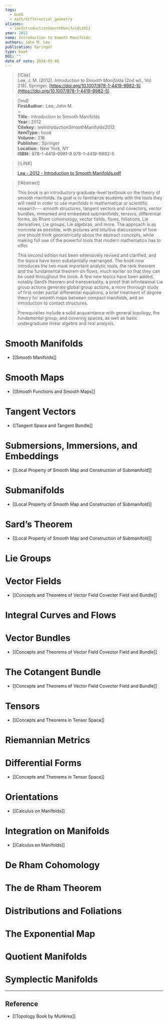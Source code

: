 ```yaml
---
tags:
  - book
  - math/differential_geometry
aliases:
  - leeIntroductionSmoothManifolds2012
year: 2012
name: Introduction to Smooth Manifolds
authors: John M. Lee
publication: Springer
type: book
DOI: ""
date of note: 2024-05-06
---
```


> [!Cite]  
> Lee, J. M. (2012). _Introduction to Smooth Manifolds_ (2nd ed., Vol. 218). Springer. [https://doi.org/10.1007/978-1-4419-9982-5](https://doi.org/10.1007/978-1-4419-9982-5)

  
>[!md]  
> **FirstAuthor**:: Lee, John M.  
~  
> **Title**:: Introduction to Smooth Manifolds  
> **Year**:: 2012  
> **Citekey**:: leeIntroductionSmoothManifolds2012  
> **itemType**:: book  
> **Volume**:: 218  
> **Publisher**:: Springer  
> **Location**:: New York, NY  
> **ISBN**:: 978-1-4419-9981-8 978-1-4419-9982-5  


> [!LINK]  
>  
> [Lee - 2012 - Introduction to Smooth Manifolds.pdf](file:///Users/lukexie/Zotero/storage/X7YUPUQD/Lee%20-%202012%20-%20Introduction%20to%20Smooth%20Manifolds.pdf)
>


>[!Abstract]  
>  
> This book is an introductory graduate-level textbook on the theory of smooth manifolds. Its goal is to familiarize students with the tools they will need in order to use manifolds in mathematical or scientific research--- smooth structures, tangent vectors and covectors, vector bundles, immersed and embedded submanifolds, tensors, differential forms, de Rham cohomology, vector fields, flows, foliations, Lie derivatives, Lie groups, Lie algebras, and more. The approach is as concrete as possible, with pictures and intuitive discussions of how one should think geometrically about the abstract concepts, while making full use of the powerful tools that modern mathematics has to offer.
>
>This second edition has been extensively revised and clarified, and the topics have been substantially rearranged. The book now introduces the two most important analytic tools, the rank theorem and the fundamental theorem on flows, much earlier so that they can be used throughout the book. A few new topics have been added, notably Sard’s theorem and transversality, a proof that infinitesimal Lie group actions generate global group actions, a more thorough study of first-order partial differential equations, a brief treatment of degree theory for smooth maps between compact manifolds, and an introduction to contact structures.
>
>Prerequisites include a solid acquaintance with general topology, the fundamental group, and covering spaces, as well as basic undergraduate linear algebra and real analysis.  
>
  
# Smooth Manifolds

- [[Smooth Manifolds]]

# Smooth Maps

- [[Smooth Functions and Smooth Maps]]

# Tangent Vectors

- [[Tangent Space and Tangent Bundle]]

# Submersions, Immersions, and Embeddings

- [[Local Property of Smooth Map and Construction of Submanifold]]

# Submanifolds

- [[Local Property of Smooth Map and Construction of Submanifold]]

# Sard’s Theorem

- [[Local Property of Smooth Map and Construction of Submanifold]]

# Lie Groups



# Vector Fields

- [[Concepts and Theorems of Vector Field Covector Field and Bundle]]

# Integral Curves and Flows



# Vector Bundles

- [[Concepts and Theorems of Vector Field Covector Field and Bundle]]

# The Cotangent Bundle

- [[Concepts and Theorems of Vector Field Covector Field and Bundle]]

# Tensors

- [[Concepts and Theorems in Tensor Space]]

# Riemannian Metrics



# Differential Forms

- [[Concepts and Theorems in Tensor Space]]

# Orientations

- [[Calculus on Manifolds]]

# Integration on Manifolds

- [[Calculus on Manifolds]]

# De Rham Cohomology



# The de Rham Theorem



# Distributions and Foliations



# The Exponential Map



# Quotient Manifolds



# Symplectic Manifolds





----
## Reference

- [[Topology Book by Munkres]]
